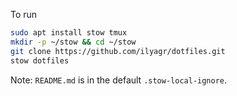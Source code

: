 To run


```bash
sudo apt install stow tmux
mkdir -p ~/stow && cd ~/stow
git clone https://github.com/ilyagr/dotfiles.git
stow dotfiles
```

Note: `README.md` is in the default `.stow-local-ignore`. 
